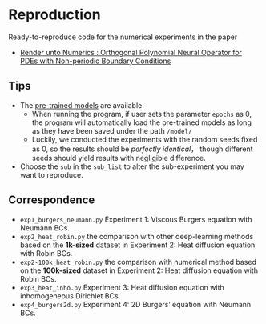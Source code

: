 # Reproduction
Ready-to-reproduce code for the numerical experiments in the paper

- [Render unto Numerics : Orthogonal Polynomial Neural Operator for PDEs with Non-periodic Boundary Conditions](https://arxiv.org/abs/2206.12698)

## Tips
- The [pre-trained models](https://drive.google.com/drive/folders/1Ro_gk1nj2yH7jOCP-ZsafOFbOuahNbLp?usp=share_link) are available.
  - When running the program, if user sets the parameter `epochs` as 0, the program will automatically load the pre-trained models as long as they have been saved under the path `/model/`
  - Luckily, we conducted the experiments with the random seeds fixed as 0, so the results should be *perfectly identical*， though different seeds should yield results with negligible difference.
- Choose the `sub` in the `sub_list` to alter the sub-experiment you may want to reproduce.

## Correspondence
- `exp1_burgers_neumann.py` Experiment 1: Viscous Burgers equation with Neumann BCs.
- `exp2_heat_robin.py` the comparison with other deep-learning methods based on the **1k-sized** dataset in Experiment 2: Heat diffusion equation with Robin BCs.
- `exp2-100k_heat_robin.py` the comparison with numerical method based on the **100k-sized** dataset in Experiment 2: Heat diffusion equation with Robin BCs.
- `exp3_heat_inho.py` Experiment 3: Heat diffusion equation with inhomogeneous Dirichlet BCs.
- `exp4_burgers2d.py` Experiment 4: 2D Burgers’ equation with Neumann BCs.
